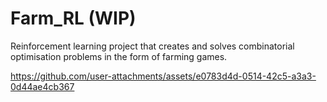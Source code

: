 # Farm_RL (WIP)

Reinforcement learning project that creates and solves combinatorial optimisation problems in the form of farming games.

https://github.com/user-attachments/assets/e0783d4d-0514-42c5-a3a3-0d44ae4cb367
